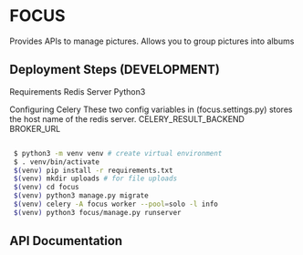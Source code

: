 # FOCUS

Provides APIs to manage pictures. Allows you to group pictures into albums

## Deployment Steps (DEVELOPMENT)

Requirements
Redis Server
Python3

Configuring Celery
These two config variables in (focus.settings.py) stores the host name of the redis server.
CELERY_RESULT_BACKEND
BROKER_URL

```bash

 $ python3 -m venv venv # create virtual environment
 $ . venv/bin/activate
 $(venv) pip install -r requirements.txt
 $(venv) mkdir uploads # for file uploads
 $(venv) cd focus
 $(venv) python3 manage.py migrate
 $(venv) celery -A focus worker --pool=solo -l info
 $(venv) python3 focus/manage.py runserver

```

## API Documentation
